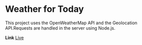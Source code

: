# Weather for Today

This project uses the OpenWeatherMap API and the Geolocation API.Requests are handled in the server using Node.js.

**Link**
[Live](https://weather-4-today.herokuapp.com/)
